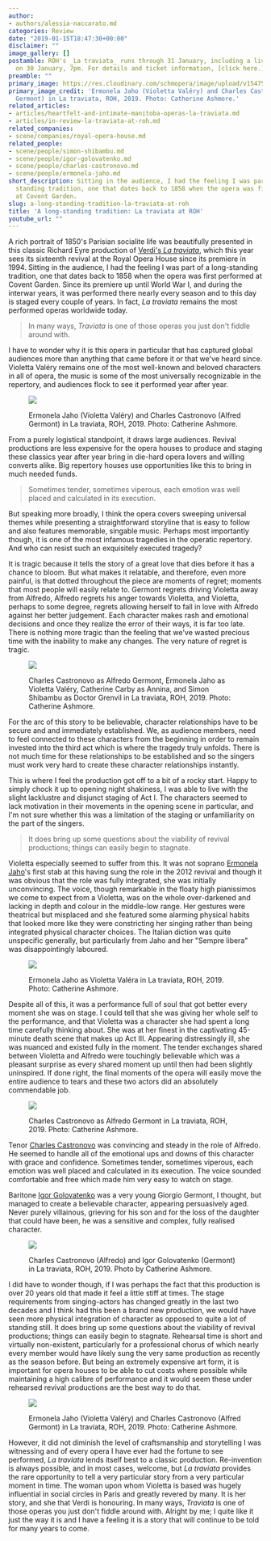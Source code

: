 ```yaml
---
author:
- authors/alessia-naccarato.md
categories: Review
date: "2019-01-15T18:47:30+00:00"
disclaimer: ""
image_gallery: []
postamble: ROH's _La traviata_ runs through 31 January, including a live cinema broadcast
  on 30 January, 7pm. For details and ticket information, [click here.](https://www.roh.org.uk/productions/la-traviata-by-richard-eyre)
preamble: ""
primary_image: https://res.cloudinary.com/schmopera/image/upload/v1547589269/media/2019/01/sq405ErmonelaJahoasViolettaValeryCharlesCastronovoasAlfredoGermontROH2019.jpg
primary_image_credit: 'Ermonela Jaho (Violetta Valéry) and Charles Castronovo (Alfred
  Germont) in La traviata, ROH, 2019. Photo: Catherine Ashmore.'
related_articles:
- articles/heartfelt-and-intimate-manitoba-operas-la-traviata.md
- articles/in-review-la-traviata-at-roh.md
related_companies:
- scene/companies/royal-opera-house.md
related_people:
- scene/people/simon-shibambu.md
- scene/people/igor-golovatenko.md
- scene/people/charles-castronovo.md
- scene/people/ermonela-jaho.md
short_description: Sitting in the audience, I had the feeling I was part of a long
  standing tradition, one that dates back to 1858 when the opera was first performed
  at Covent Garden.
slug: a-long-standing-tradition-la-traviata-at-roh
title: 'A long-standing tradition: La traviata at ROH'
youtube_url: ""
---
```

A rich portrait of 1850's Parisian socialite life was beautifully presented in this classic Richard Eyre production of [Verdi's _La traviata_](https://www.roh.org.uk/productions/la-traviata-by-richard-eyre), which this year sees its sixteenth revival at the Royal Opera House since its premiere in 1994. Sitting in the audience, I had the feeling I was part of a long-standing tradition, one that dates back to 1858 when the opera was first performed at Covent Garden. Since its premiere up until World War I, and during the interwar years, it was performed there nearly every season and to this day is staged every couple of years. In fact, _La traviata_ remains the most performed operas worldwide today.

> In many ways, _Traviata_ is one of those operas you just don't fiddle around with.

I have to wonder why it is this opera in particular that has captured global audiences more than anything that came before it or that we've heard since. Violetta Valéry remains one of the most well-known and beloved characters in all of opera, the music is some of the most universally recognizable in the repertory, and audiences flock to see it performed year after year.

<figure data-type="image">

![](https://res.cloudinary.com/schmopera/image/upload/v1547589343/media/2019/01/090ErmonelaJahoasViolettaValeryCharlesCastronovoasAlfredoGermontROH2019.jpg)

<figcaption>Ermonela Jaho (Violetta Valéry) and Charles Castronovo (Alfred Germont) in La traviata, ROH, 2019. Photo: Catherine Ashmore.</figcaption>

</figure>

From a purely logistical standpoint, it draws large audiences. Revival productions are less expensive for the opera houses to produce and staging these classics year after year bring in die-hard opera lovers and willing converts alike. Big repertory houses use opportunities like this to bring in much needed funds.

> Sometimes tender, sometimes viperous, each emotion was well placed and calculated in its execution.

But speaking more broadly, I think the opera covers sweeping universal themes while presenting a straightforward storyline that is easy to follow and also features memorable, singable music. Perhaps most importantly though, it is one of the most infamous tragedies in the operatic repertory. And who can resist such an exquisitely executed tragedy?

It is tragic because it tells the story of a great love that dies before it has a chance to bloom. But what makes it relatable, and therefore, even more painful, is that dotted throughout the piece are moments of regret; moments that most people will easily relate to. Germont regrets driving Violetta away from Alfredo, Alfredo regrets his anger towards Violetta, and Violetta, perhaps to some degree, regrets allowing herself to fall in love with Alfredo against her better judgement. Each character makes rash and emotional decisions and once they realize the error of their ways, it is far too late. There is nothing more tragic than the feeling that we've wasted precious time with the inability to make any changes. The very nature of regret is tragic.

<figure data-type="image">

![](https://res.cloudinary.com/schmopera/image/upload/v1547589396/media/2019/01/325CastronovoasAlfredoGermontJahoasViolettaValeryCarbyasAnninaShibambuasDoctorGrenvilROH2019.jpg)

<figcaption>Charles Castronovo as Alfredo Germont, Ermonela Jaho as Violetta Valéry, Catherine Carby as Annina, and Simon Shibambu as Doctor Grenvil in La traviata, ROH, 2019. Photo: Catherine Ashmore.</figcaption>

</figure>

For the arc of this story to be believable, character relationships have to be secure and and immediately established. We, as audience members, need to feel connected to these characters from the beginning in order to remain invested into the third act which is where the tragedy truly unfolds. There is not much time for these relationships to be established and so the singers must work very hard to create these character relationships instantly.

This is where I feel the production got off to a bit of a rocky start. Happy to simply chock it up to opening night shakiness, I was able to live with the slight lacklustre and disjunct staging of Act I. The characters seemed to lack motivation in their movements in the opening scene in particular, and I'm not sure whether this was a limitation of the staging or unfamiliarity on the part of the singers.

> It does bring up some questions about the viability of revival productions; things can easily begin to stagnate.

Violetta especially seemed to suffer from this. It was not soprano [Ermonela Jaho](/scene/people/ermonela-jaho/)'s first stab at this having sung the role in the 2012 revival and though it was obvious that the role was fully integrated, she was initially unconvincing. The voice, though remarkable in the floaty high pianissimos we come to expect from a Violetta, was on the whole over-darkened and lacking in depth and colour in the middle-low range. Her gestures were theatrical but misplaced and she featured some alarming physical habits that looked more like they were constricting her singing rather than being integrated physical character choices. The Italian diction was quite unspecific generally, but particularly from Jaho and her "Sempre libera" was disappointingly laboured.

<figure data-type="image">

![](https://res.cloudinary.com/schmopera/image/upload/v1547589524/media/2019/01/13ErmonelaJahoasViolettaValeryCharlesCastronovoasAlfredoGermontROH2019.jpg)

<figcaption>Ermonela Jaho as Violetta Valéra in La traviata, ROH, 2019. Photo: Catherine Ashmore.</figcaption>

</figure>

Despite all of this, it was a performance full of soul that got better every moment she was on stage. I could tell that she was giving her whole self to the performance, and that Violetta was a character she had spent a long time carefully thinking about. She was at her finest in the captivating 45-minute death scene that makes up Act III. Appearing distressingly ill, she was nuanced and existed fully in the moment. The tender exchanges shared between Violetta and Alfredo were touchingly believable which was a pleasant surprise as every shared moment up until then had been slightly uninspired. If done right, the final moments of the opera will easily move the entire audience to tears and these two actors did an absolutely commendable job.

<figure data-type="image">

![](https://res.cloudinary.com/schmopera/image/upload/v1547589578/media/2019/01/200CharlesCastronovoasAlfredoGermontROH2019.jpg)

<figcaption>Charles Castronovo as Alfredo Germont in La traviata, ROH, 2019. Photo: Catherine Ashmore.</figcaption>

</figure>

Tenor [Charles Castronovo](/scene/people/charles-castronovo/) was convincing and steady in the role of Alfredo. He seemed to handle all of the emotional ups and downs of this character with grace and confidence. Sometimes tender, sometimes viperous, each emotion was well placed and calculated in its execution. The voice sounded comfortable and free which made him very easy to watch on stage.

Baritone [Igor Golovatenko](/scene/people/igor-golovatenko/) was a very young Giorgio Germont, I thought, but managed to create a believable character, appearing persuasively aged. Never purely villainous, grieving for his son and for the loss of the daughter that could have been, he was a sensitive and complex, fully realised character.

<figure data-type="image">

![](https://res.cloudinary.com/schmopera/image/upload/v1547589670/media/2019/01/211CharlesCastronovoasAlfredoGermontIgorGolovatenkoasGiorgioGermontROH2019.jpg)

<figcaption>Charles Castronovo (Alfredo) and Igor Golovatenko (Germont) in La traviata, ROH, 2019. Photo by Catherine Ashmore.</figcaption>

</figure>

I did have to wonder though, if I was perhaps the fact that this production is over 20 years old that made it feel a little stiff at times. The stage requirements from singing-actors has changed greatly in the last two decades and I think had this been a brand new production, we would have seen more physical integration of character as opposed to quite a lot of standing still. It does bring up some questions about the viability of revival productions; things can easily begin to stagnate. Rehearsal time is short and virtually non-existent, particularly for a professional chorus of which nearly every member would have likely sung the very same production as recently as the season before. But being an extremely expensive art form, it is important for opera houses to be able to cut costs where possible while maintaining a high calibre of performance and it would seem these under rehearsed revival productions are the best way to do that.

<figure data-type="image">

![](https://res.cloudinary.com/schmopera/image/upload/v1547589783/media/2019/01/398CharlesCastronovoasAlfredoGermontErmonelaJahoasViolettaValeryROH2019.jpg)

<figcaption>Ermonela Jaho (Violetta Valéry) and Charles Castronovo (Alfred Germont) in La traviata, ROH, 2019. Photo: Catherine Ashmore.</figcaption>

</figure>

However, it did not diminish the level of craftsmanship and storytelling I was witnessing and of every opera I have ever had the fortune to see performed, _La traviata_ lends itself best to a classic production. Re-invention is always possible, and in most cases, welcome, but _La traviata_ provides the rare opportunity to tell a very particular story from a very particular moment in time. The woman upon whom Violetta is based was hugely influential in social circles in Paris and greatly revered by many. It is her story, and she that Verdi is honouring. In many ways, _Traviata_ is one of those operas you just don't fiddle around with. Alright by me; I quite like it just the way it is and I have a feeling it is a story that will continue to be told for many years to come.